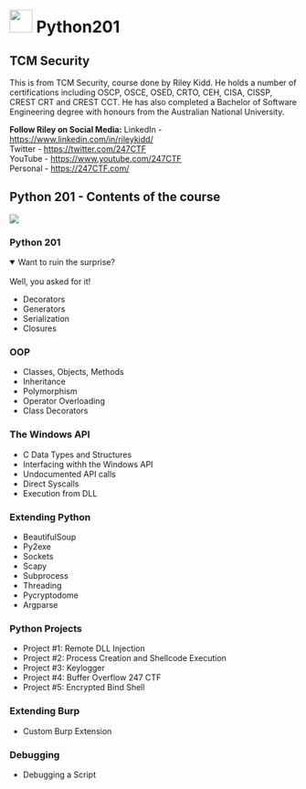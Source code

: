 # <img src="https://i.ibb.co/3ytXhvR/tcm-1.png" width=40> Python201

## TCM Security
This is from TCM Security, course done by Riley Kidd. He holds a number of certifications including OSCP, OSCE, OSED, CRTO, CEH, CISA, CISSP, CREST CRT and CREST CCT. He has also completed a Bachelor of Software Engineering degree with honours from the Australian National University.

<strong>Follow Riley on Social Media:</strong>
LinkedIn - https://www.linkedin.com/in/rileykidd/ <br>
Twitter - https://twitter.com/247CTF <br>
YouTube - https://www.youtube.com/247CTF <br>
Personal - https://247CTF.com/ <br>

## Python 201 - Contents of the course

<img src="https://i.ibb.co/HKnSpfx/New-Project.png">

### Python 201
<details open>
<summary>Want to ruin the surprise?</summary>
<br>
Well, you asked for it!
</details>

- Decorators
- Generators
- Serialization
- Closures

### OOP
- Classes, Objects, Methods
- Inheritance
- Polymorphism
- Operator Overloading
- Class Decorators

### The Windows API
- C Data Types and Structures
- Interfacing withh the Windows API
- Undocumented API calls
- Direct Syscalls
- Execution from DLL

### Extending Python
- BeautifulSoup
- Py2exe
- Sockets
- Scapy
- Subprocess
- Threading
- Pycryptodome
- Argparse

### Python Projects
- Project #1: Remote DLL Injection
- Project #2: Process Creation and Shellcode Execution
- Project #3: Keylogger
- Project #4: Buffer Overflow 247 CTF
- Project #5: Encrypted Bind Shell

### Extending Burp
- Custom Burp Extension

### Debugging
- Debugging a Script
